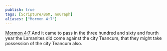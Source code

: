 ```yaml
---
publish: true
tags: [Scripture/BoM, noGraph]
aliases: ["Mormon 4:7"]
---
```

[Mormon 4:7](https://churchofjesuschrist.org/study/scriptures/bofm/morm/4?lang=eng&id=p7#p7) And it came to pass in the three hundred and sixty and fourth year the Lamanites did come against the city Teancum, that they might take possession of the city Teancum also.
